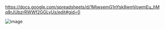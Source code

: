 https://docs.google.com/spreadsheets/d/1MjwsemG1nYsk8wmVowmEu_hMq8rJUbzrRWWf2GGLyUs/edit#gid=0


![image](https://user-images.githubusercontent.com/6216013/205004522-a5a41c77-0137-4413-bcca-806dec94cf62.png)
